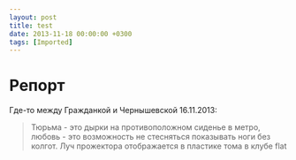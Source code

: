 ```yaml
---
layout: post
title: test
date: 2013-11-18 00:00:00 +0300
tags: [Imported]
---
```

# Репорт

Где-то между Гражданкой и Чернышевской 16.11.2013:

> Тюрьма - это дырки на противоположном сиденье в метро, любовь - это возможность не стесняться показывать ноги без колгот. Луч прожектора отображается в пластике тома в клубе flat